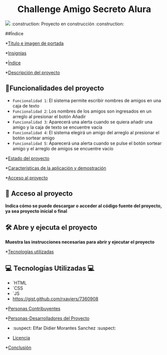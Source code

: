 <h1 align="center"> Challenge Amigo Secreto Alura </h1>
   <p align="left">
   <img src="https://img.shields.io/badge/STATUS-EN%20DESAROLLO-green"> :construction: Proyecto en construcción :construction:
   </p>

   ##Índice

*[Título e imagen de portada](#Título-e-imagen-de-portada)

*[Insignias](#insignias)

*[Índice](#índice)

*[Descripción del proyecto](#descripción-del-proyecto)
## :hammer:Funcionalidades del proyecto

- `Funcionalidad 1`: El sistema permite escribir nombres de amigos en una caja de texto
- `Funcionalidad 2`: Los nombres de los amigos son ingresados en un arreglo al presionar el botón Añadir
- `Funcionalidad 3`: Aparecerá una alerta cuando se quiera añadir una amigo y la caja de texto se encuentre vacía
- `Funcionalidad 4`: El sistema elegirá un amigo del arreglo al presionar el botón sortear amigo
- `Funcionalidad 5`: Aparecerá una alerta cuando se pulse el botón sortear amigo y el arreglo de amigos se encuentre vacío

*[Estado del proyecto](#Estado-del-proyecto)

*[Características de la aplicación y demostración](#Características-de-la-aplicación-y-demostración)

*[Acceso al proyecto](#acceso-proyecto)

## 📁 Acceso al proyecto

**Indica cómo se puede descargar o acceder al código fuente del proyecto, ya sea proyecto inicial o final**

## 🛠️ Abre y ejecuta el proyecto

**Muestra las instrucciones necesarias para abrir y ejecutar el proyecto**



*[Tecnologías utilizadas](#tecnologías-utilizadas)

## :computer: Tecnologías Utilizadas :computer:
- `HTML
-  `CSS
-  `JS
- https://gist.github.com/rxaviers/7360908

*[Personas Contribuyentes](#personas-contribuyentes)

*[Personas-Desarrolladores del Proyecto](#personas-desarrolladores)
- :suspect: Elfar Didier Morantes Sanchez :suspect:
* [Licencia](#licencia)

*[Conclusión](#conclusión)
